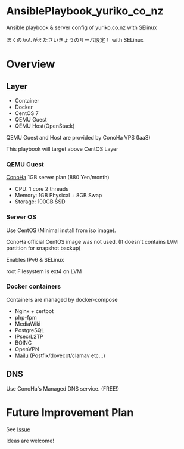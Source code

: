 # AnsiblePlaybook_yuriko_co_nz
Ansible playbook &amp; server config of yuriko.co.nz with SElinux

ぼくのかんがえたさいきょうのサーバ設定！ with SELinux

# Overview

## Layer
* Container
* Docker
* CentOS 7
* QEMU Guest
* QEMU Host(OpenStack)

QEMU Guest and Host are provided by ConoHa VPS (IaaS)

This playbook will target above CentOS Layer

### QEMU Guest
[ConoHa](https://www.conoha.jp/conoha/) 1GB server plan (880 Yen/month)

* CPU: 1 core 2 threads
* Memory: 1GB Physical + 8GB Swap
* Storage: 100GB SSD

### Server OS
Use CentOS (Minimal install from iso image).

ConoHa official CentOS image was not used. (It doesn't contains LVM partition for snapshot backup)

Enables IPv6 & SELinux

root Filesystem is ext4 on LVM

### Docker containers

Containers are managed by docker-compose

* Nginx + certbot
* php-fpm
* MediaWiki
* PostgreSQL
* IPsec/L2TP
* BOINC
* OpenVPN
* [Mailu](https://github.com/Mailu/Mailu) (Postfix/dovecot/clamav etc...)

## DNS
Use ConoHa's Managed DNS service. (FREE!)

# Future Improvement Plan
See [Issue](https://github.com/IchikawaYukko/AnsiblePlaybook_yuriko_co_nz/issues)

Ideas are welcome!
